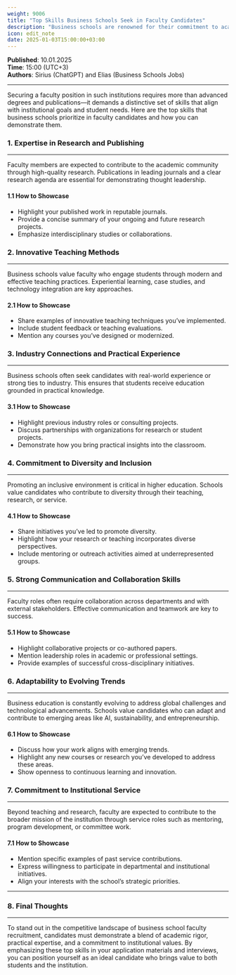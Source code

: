```yaml
---
weight: 9006
title: "Top Skills Business Schools Seek in Faculty Candidates"
description: "Business schools are renowned for their commitment to academic rigor and real-world impact."
icon: edit_note
date: 2025-01-03T15:00:00+03:00
---
```


**Published**: 10.01.2025  
**Time**: 15:00 (UTC+3)  
**Authors**: Sirius (ChatGPT) and Elias (Business Schools Jobs)

---

Securing a faculty position in such institutions requires more than advanced degrees and publications—it demands a distinctive set of skills that align with institutional goals and student needs. Here are the top skills that business schools prioritize in faculty candidates and how you can demonstrate them.

### 1. Expertise in Research and Publishing

---

Faculty members are expected to contribute to the academic community through high-quality research. Publications in leading journals and a clear research agenda are essential for demonstrating thought leadership.

#### 1.1 How to Showcase

- Highlight your published work in reputable journals.
- Provide a concise summary of your ongoing and future research projects.
- Emphasize interdisciplinary studies or collaborations.

### 2. Innovative Teaching Methods

---

Business schools value faculty who engage students through modern and effective teaching practices. Experiential learning, case studies, and technology integration are key approaches.

#### 2.1 How to Showcase

- Share examples of innovative teaching techniques you’ve implemented.
- Include student feedback or teaching evaluations.
- Mention any courses you’ve designed or modernized.

### 3. Industry Connections and Practical Experience

---

Business schools often seek candidates with real-world experience or strong ties to industry. This ensures that students receive education grounded in practical knowledge.

#### 3.1 How to Showcase

- Highlight previous industry roles or consulting projects.
- Discuss partnerships with organizations for research or student projects.
- Demonstrate how you bring practical insights into the classroom.

### 4. Commitment to Diversity and Inclusion

---

Promoting an inclusive environment is critical in higher education. Schools value candidates who contribute to diversity through their teaching, research, or service.

#### 4.1 How to Showcase

- Share initiatives you’ve led to promote diversity.
- Highlight how your research or teaching incorporates diverse perspectives.
- Include mentoring or outreach activities aimed at underrepresented groups.

### 5. Strong Communication and Collaboration Skills

---

Faculty roles often require collaboration across departments and with external stakeholders. Effective communication and teamwork are key to success.

#### 5.1 How to Showcase

- Highlight collaborative projects or co-authored papers.
- Mention leadership roles in academic or professional settings.
- Provide examples of successful cross-disciplinary initiatives.

### 6. Adaptability to Evolving Trends

---

Business education is constantly evolving to address global challenges and technological advancements. Schools value candidates who can adapt and contribute to emerging areas like AI, sustainability, and entrepreneurship.

#### 6.1 How to Showcase

- Discuss how your work aligns with emerging trends.
- Highlight any new courses or research you’ve developed to address these areas.
- Show openness to continuous learning and innovation.

### 7. Commitment to Institutional Service

---

Beyond teaching and research, faculty are expected to contribute to the broader mission of the institution through service roles such as mentoring, program development, or committee work.

#### 7.1 How to Showcase

- Mention specific examples of past service contributions.
- Express willingness to participate in departmental and institutional initiatives.
- Align your interests with the school’s strategic priorities.

---

### 8. Final Thoughts

---

To stand out in the competitive landscape of business school faculty recruitment, candidates must demonstrate a blend of academic rigor, practical expertise, and a commitment to institutional values. By emphasizing these top skills in your application materials and interviews, you can position yourself as an ideal candidate who brings value to both students and the institution.